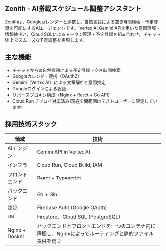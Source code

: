 ## Zenith - AI搭載スケジュール調整アシスタント
Zenithは、Googleカレンダーと連携し、自然言語による空き時間検索・予定登録を可能にするAIエージェントです。
Vertex AI Gemini APIを用いた意図理解・情報抽出と、Cloud SQLによるトークン管理・予定登録を組み合わせ、チャットUI上でスムーズな予定調整を実現します。

## 主な機能
- チャットからの自然言語による予定登録・空き時間検索
- Googleカレンダー連携（OAuth2）
- Gemini（Vertex AI）による文章解析と意図推定
- Googleログインによる認証
- リバースプロキシ構成（Nginx + React + Go API）
- Cloud Run デプロイ対応済み(現在公開範囲はテストユーザーに限定しています)

## 採用技術スタック
| 領域 | 技術 |
| ---- | ---- |
| AIエンジン | Gemini API in Vertex AI |
| インフラ | Cloud Run, Cloud Build, IAM |
| フロントエンド | React + Typescript |
| バックエンド | Go + Gin |
| 認証 | Firebase Auth (Google OAuth) |
| DB | Firestore、Cloud SQL (PostgreSQL) |
| Nginx + Docker | バックエンドとフロントエンドを一つのコンテナ内に同梱し、Nginxによってルーティングと静的ファイル提供を両立 |

